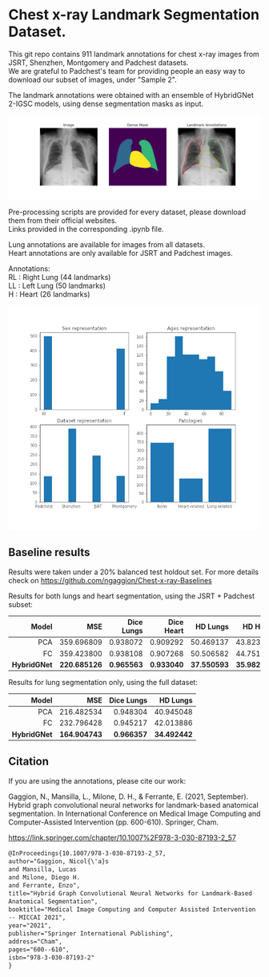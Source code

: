 # Chest x-ray Landmark Segmentation Dataset.

This git repo contains 911 landmark annotations for chest x-ray images from JSRT, Shenzhen, Montgomery and Padchest datasets.\
We are grateful to Padchest's team for providing people an easy way to download our subset of images, under "Sample 2".

The landmark annotations were obtained with an ensemble of HybridGNet 2-IGSC models, using dense segmentation masks as input.

![Example](figs/landmarks.png)

Pre-processing scripts are provided for every dataset, please download them from their official websites.\
Links provided in the corresponding .ipynb file.

Lung annotations are available for images from all datasets. \
Heart annotations are only available for JSRT and Padchest images.

Annotations:\
RL : Right Lung (44 landmarks) \
LL : Left Lung (50 landmarks) \
H : Heart (26 landmarks)

![workflow](figs/info.png)

## Baseline results

Results were taken under a 20% balanced test holdout set. For more details check on https://github.com/ngaggion/Chest-x-ray-Baselines

Results for both lungs and heart segmentation, using the JSRT + Padchest subset:

|      **Model** |        **MSE** | **Dice Lungs** | **Dice Heart** |  **HD Lungs** |  **HD Heart** |
|---------------:|---------------:|---------------:|---------------:|--------------:|--------------:|
|            PCA |     359.696809 |       0.938072 |       0.909292 |     50.469137 |     43.823793 |
|             FC |     359.423800 |       0.938108 |       0.907268 |     50.506582 |     44.751405 |
| **HybridGNet** | **220.685126** |   **0.965563** |   **0.933040** | **37.550593** | **35.982695** |

Results for lung segmentation only, using the full dataset:

|      **Model** |        **MSE** | **Dice Lungs** |  **HD Lungs** |
|---------------:|---------------:|---------------:|--------------:|
|            PCA |     216.482534 |       0.948304 |     40.945048 |
|             FC |     232.796428 |       0.945217 |     42.013886 |
| **HybridGNet** | **164.904743** |   **0.966357** | **34.492442** |

## Citation

If you are using the annotations, please cite our work:

Gaggion, N., Mansilla, L., Milone, D. H., & Ferrante, E. (2021, September). Hybrid graph convolutional neural networks for landmark-based anatomical segmentation. In International Conference on Medical Image Computing and Computer-Assisted Intervention (pp. 600-610). Springer, Cham.

https://link.springer.com/chapter/10.1007%2F978-3-030-87193-2_57

```
@InProceedings{10.1007/978-3-030-87193-2_57,
author="Gaggion, Nicol{\'a}s
and Mansilla, Lucas
and Milone, Diego H.
and Ferrante, Enzo",
title="Hybrid Graph Convolutional Neural Networks for Landmark-Based Anatomical Segmentation",
booktitle="Medical Image Computing and Computer Assisted Intervention -- MICCAI 2021",
year="2021",
publisher="Springer International Publishing",
address="Cham",
pages="600--610",
isbn="978-3-030-87193-2"
}
```
